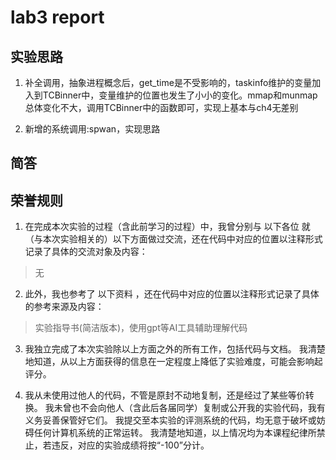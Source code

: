 # lab3 report

## 实验思路

1. 补全调用，抽象进程概念后，get_time是不受影响的，taskinfo维护的变量加入到TCBinner中，变量维护的位置也发生了小小的变化。mmap和munmap总体变化不大，调用TCBinner中的函数即可，实现上基本与ch4无差别

2. 新增的系统调用:spwan，实现思路

## 简答


## 荣誉规则

1. 在完成本次实验的过程（含此前学习的过程）中，我曾分别与 以下各位 就（与本次实验相关的）以下方面做过交流，还在代码中对应的位置以注释形式记录了具体的交流对象及内容：

> 无

2. 此外，我也参考了 以下资料 ，还在代码中对应的位置以注释形式记录了具体的参考来源及内容：

> 实验指导书(简洁版本)，使用gpt等AI工具辅助理解代码

3. 我独立完成了本次实验除以上方面之外的所有工作，包括代码与文档。 我清楚地知道，从以上方面获得的信息在一定程度上降低了实验难度，可能会影响起评分。

4. 我从未使用过他人的代码，不管是原封不动地复制，还是经过了某些等价转换。 我未曾也不会向他人（含此后各届同学）复制或公开我的实验代码，我有义务妥善保管好它们。 我提交至本实验的评测系统的代码，均无意于破坏或妨碍任何计算机系统的正常运转。 我清楚地知道，以上情况均为本课程纪律所禁止，若违反，对应的实验成绩将按“-100”分计。

